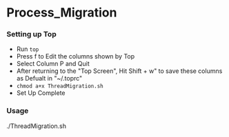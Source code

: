 # Process_Migration

### Setting up Top
* Run ``` top ```
* Press f to Edit the columns shown by Top
* Select Column P and Quit
* After returning to the "Top Screen", Hit Shift + w" to save these columns as Defualt in "~/.toprc"
* ``` chmod a+x ThreadMigration.sh ```
* Set Up Complete


### Usage

./ThreadMigration.sh <PID> <Number of Iterations of Top>

